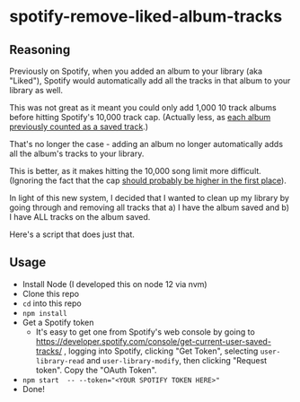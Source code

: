 # spotify-remove-liked-album-tracks

## Reasoning

Previously on Spotify, when you added an album to your library (aka "Liked"), Spotify would automatically add all the tracks in that album to your library as well.

This was not great as it meant you could only add 1,000 10 track albums before hitting Spotify's 10,000 track cap. (Actually less, as [each album previously counted as a saved track](https://community.spotify.com/t5/Subscriptions/Album-limit-reached-WT-actual-F/m-p/4674140/highlight/true#M112422).)

That's no longer the case - adding an album no longer automatically adds all the album's tracks to your library.

This is better, as it makes hitting the 10,000 song limit more difficult. (Ignoring the fact that the cap [should probably be higher in the first place](https://community.spotify.com/t5/Live-Ideas/All-Platforms-Your-Library-Increase-maximum-Songs-allowed-in/idi-p/733759)).

In light of this new system, I decided that I wanted to clean up my library by going through and removing all tracks that a) I have the album saved and b) I have ALL tracks on the album saved.

Here's a script that does just that.

## Usage

- Install Node (I developed this on node 12 via nvm)
- Clone this repo
- `cd` into this repo
- `npm install`
- Get a Spotify token
  - It's easy to get one from Spotify's web console by going to https://developer.spotify.com/console/get-current-user-saved-tracks/ , logging into Spotify, clicking "Get Token", selecting `user-library-read` and `user-library-modify`, then clicking "Request token". Copy the "OAuth Token".
- `npm start  -- --token="<YOUR SPOTIFY TOKEN HERE>"`
- Done!